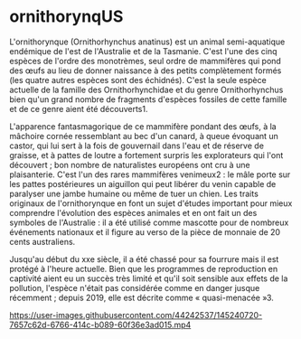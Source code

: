 # ornithorynqUS

L'ornithorynque (Ornithorhynchus anatinus) est un animal semi-aquatique endémique de l'est de l'Australie et de la Tasmanie. C'est l'une des cinq espèces de l'ordre des monotrèmes, seul ordre de mammifères qui pond des œufs au lieu de donner naissance à des petits complètement formés (les quatre autres espèces sont des échidnés). C'est la seule espèce actuelle de la famille des Ornithorhynchidae et du genre Ornithorhynchus bien qu'un grand nombre de fragments d'espèces fossiles de cette famille et de ce genre aient été découverts1.

L'apparence fantasmagorique de ce mammifère pondant des œufs, à la mâchoire cornée ressemblant au bec d'un canard, à queue évoquant un castor, qui lui sert à la fois de gouvernail dans l'eau et de réserve de graisse, et à pattes de loutre a fortement surpris les explorateurs qui l'ont découvert ; bon nombre de naturalistes européens ont cru à une plaisanterie. C'est l'un des rares mammifères venimeux2 : le mâle porte sur les pattes postérieures un aiguillon qui peut libérer du venin capable de paralyser une jambe humaine ou même de tuer un chien. Les traits originaux de l'ornithorynque en font un sujet d'études important pour mieux comprendre l'évolution des espèces animales et en ont fait un des symboles de l'Australie : il a été utilisé comme mascotte pour de nombreux événements nationaux et il figure au verso de la pièce de monnaie de 20 cents australiens.

Jusqu'au début du xxe siècle, il a été chassé pour sa fourrure mais il est protégé à l'heure actuelle. Bien que les programmes de reproduction en captivité aient eu un succès très limité et qu'il soit sensible aux effets de la pollution, l'espèce n'était pas considérée comme en danger jusque récemment ; depuis 2019, elle est décrite comme « quasi-menacée »3.

https://user-images.githubusercontent.com/44242537/145240720-7657c62d-6766-414c-b089-60f36e3ad015.mp4

